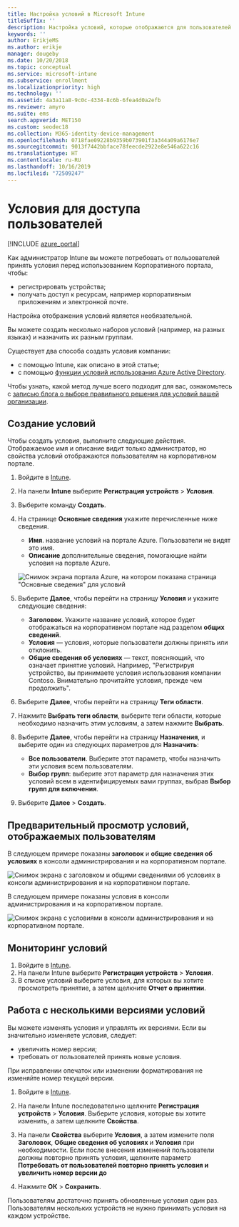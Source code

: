 ```yaml
---
title: Настройка условий в Microsoft Intune
titleSuffix: ''
description: Настройка условий, которые отображаются для пользователей на корпоративном портале в Intune.
keywords: ''
author: ErikjeMS
ms.author: erikje
manager: dougeby
ms.date: 10/20/2018
ms.topic: conceptual
ms.service: microsoft-intune
ms.subservice: enrollment
ms.localizationpriority: high
ms.technology: ''
ms.assetid: 4a3a11a8-9c0c-4334-8c6b-6fea4d0a2efb
ms.reviewer: amyro
ms.suite: ems
search.appverid: MET150
ms.custom: seodec18
ms.collection: M365-identity-device-management
ms.openlocfilehash: 0718fae09228b9359b073901f3a344a09a6176e7
ms.sourcegitcommit: 9013f7442bbface78feecde2922e8e546a622c16
ms.translationtype: HT
ms.contentlocale: ru-RU
ms.lasthandoff: 10/16/2019
ms.locfileid: "72509247"
---
```

# <a name="terms-and-conditions-for-user-access"></a>Условия для доступа пользователей

[!INCLUDE [azure_portal](../includes/azure_portal.md)]

Как администратор Intune вы можете потребовать от пользователей принять условия перед использованием Корпоративного портала, чтобы:
- регистрировать устройства;
- получать доступ к ресурсам, например корпоративным приложениям и электронной почте.

Настройка отображения условий является необязательной.

Вы можете создать несколько наборов условий (например, на разных языках) и назначить их разным группам.

Существует два способа создать условия компании:
- с помощью Intune, как описано в этой статье;
- с помощью [функции условий использования Azure Active Directory](https://docs.microsoft.com/azure/active-directory/governance/active-directory-tou).

Чтобы узнать, какой метод лучше всего подходит для вас, ознакомьтесь с [записью блога о выборе правильного решения для условий вашей организации](https://go.microsoft.com/fwlink/?linkid=2010506&clcid=0x409). 

## <a name="create-terms-and-conditions"></a>Создание условий
Чтобы создать условия, выполните следующие действия. Отображаемое имя и описание видит только администратор, но свойства условий отображаются пользователям на корпоративном портале.

1. Войдите в [Intune](https://go.microsoft.com/fwlink/?linkid=2090973).
2. На панели **Intune** выберите **Регистрация устройств** > **Условия**.
3. Выберите команду **Создать**.
4. На странице **Основные сведения** укажите перечисленные ниже сведения.

   - **Имя**. название условий на портале Azure. Пользователи не видят это имя.
   - **Описание** дополнительные сведения, помогающие найти условия на портале Azure.

    ![Снимок экрана портала Azure, на котором показана страница "Основные сведения" для условий](./media/terms-and-conditions-create/terms-basics-page.png)

5. Выберите **Далее**, чтобы перейти на страницу **Условия** и укажите следующие сведения:

   - **Заголовок**. Укажите название условий, которое будет отображаться на корпоративном портале над разделом **общих сведений**.
   - **Условия** — условия, которые пользователи должны принять или отклонить.
   - **Общие сведения об условиях** — текст, поясняющий, что означает принятие условий. Например, "Регистрируя устройство, вы принимаете условия использования компании Contoso. Внимательно прочитайте условия, прежде чем продолжить".

6. Выберите **Далее**, чтобы перейти на страницу **Теги области**.

7. Нажмите **Выбрать теги области**, выберите теги области, которые необходимо назначить этим условиям, а затем нажмите **Выбрать**. 

8. Выберите **Далее**, чтобы перейти на страницу **Назначения**, и выберите один из следующих параметров для **Назначить**:
    - **Все пользователи**. Выберите этот параметр, чтобы назначить эти условия всем пользователям.
    - **Выбор групп**: выберите этот параметр для назначения этих условий всем в идентифицируемых вами группах, выбрав **Выбор групп для включения**.

9. Выберите **Далее** > **Создать**.

## <a name="see-how-terms-are-displayed-to-your-users"></a>Предварительный просмотр условий, отображаемых пользователям
В следующем примере показаны **заголовок** и **общие сведения об условиях** в консоли администрирования и на корпоративном портале.

![Снимок экрана с заголовком и общими сведениями об условиях в консоли администрирования и на корпоративном портале.](./media/terms-and-conditions-create/terms-summary-terms.png)

В следующем примере показаны условия в консоли администрирования и на корпоративном портале.

![Снимок экрана с условиями в консоли администрирования и на корпоративном портале.](./media/terms-and-conditions-create/terms-properties-terms.png)


## <a name="monitor-terms-and-conditions"></a>Мониторинг условий

1. Войдите в [Intune](https://go.microsoft.com/fwlink/?linkid=2090973). 
1. На панели Intune выберите **Регистрация устройств** > **Условия**.
2. В списке условий выберите условия, для которых вы хотите просмотреть принятие, а затем щелкните **Отчет о принятии**.

## <a name="work-with-multiple-versions-of-terms-and-conditions"></a>Работа с несколькими версиями условий
Вы можете изменять условия и управлять их версиями. Если вы значительно изменяете условия, следует:
- увеличить номер версии;
- требовать от пользователей принять новые условия.

При исправлении опечаток или изменении форматирования не изменяйте номер текущей версии.

1. Войдите в [Intune](https://go.microsoft.com/fwlink/?linkid=2090973).

2. На панели Intune последовательно щелкните **Регистрация устройств** > **Условия**. Выберите условия, которые вы хотите изменить, а затем щелкните **Свойства**.

4. На панели **Свойства** выберите **Условия**, а затем измените поля **Заголовок**, **Общие сведения об условиях** и **Условия** при необходимости. Если после внесения изменений пользователи должны повторно принять условия, щелкните параметр **Потребовать от пользователей повторно принять условия и увеличить номер версии до**

4. Нажмите **ОК** > **Сохранить**.

Пользователям достаточно принять обновленные условия один раз. Пользователям нескольких устройств не нужно принимать условия на каждом устройстве.
